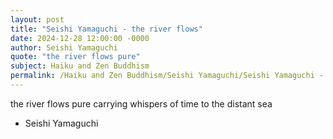 ```yaml
---
layout: post
title: "Seishi Yamaguchi - the river flows"
date: 2024-12-28 12:00:00 -0000
author: Seishi Yamaguchi
quote: "the river flows pure"
subject: Haiku and Zen Buddhism
permalink: /Haiku and Zen Buddhism/Seishi Yamaguchi/Seishi Yamaguchi - the river flows
---
```


the river flows pure
carrying whispers of time
to the distant sea

- Seishi Yamaguchi
